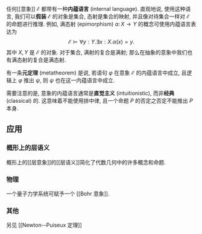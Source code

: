 
任何[[意象]] $\mathcal E$ 都带有一种**内蕴语言** (internal language). 直观地说, 使用这种语言, 我们可以**假装** $\mathcal E$ 的对象是集合, 态射是集合的映射, 并且像对待集合一样对 $\mathcal E$ 的命题进行推理. 例如, 满态射 (epimorphism) $\alpha\colon X\to Y$ 的概念可使用内蕴语言表达为
$$
\mathcal E \models \forall y:Y. \exists x:X . \alpha(x)=y.
$$
其中 $X,Y$ 是 $\mathcal E$ 的对象. 对于集合, 满射的复合是满射; 那么在抽象的意象中我们也有满态射的复合是满态射.

有一条**元定理** (metatheorem) 是说, 若语句 $\varphi$ 在意象 $\mathcal E$ 的内蕴语言中成立, 且逻辑上 $\varphi$ 推出 $\psi$, 则 $\psi$ 也在这一内蕴语言中成立.

需要注意的是, 意象的内蕴语言通常是**直觉主义** (intuitionistic), 而非**经典** (classical) 的. 这意味着不能使用排中律, 且一个命题 $P$ 的否定之否定不能推出 $P$ 本身.

## 应用

### 概形上的层语义

概形上的[[层意象]]的[[层语义]]简化了代数几何中的许多概念和命题.

### 物理

一个量子力学系统可赋予一个 [[Bohr 意象]].

### 其他

另见 [[Newton--Puiseux 定理]]